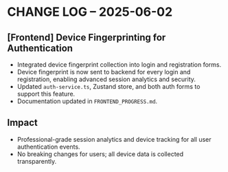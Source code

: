 # CHANGE LOG – 2025-06-02

## [Frontend] Device Fingerprinting for Authentication

- Integrated device fingerprint collection into login and registration forms.
- Device fingerprint is now sent to backend for every login and registration, enabling advanced session analytics and security.
- Updated `auth-service.ts`, Zustand store, and both auth forms to support this feature.
- Documentation updated in `FRONTEND_PROGRESS.md`.

## Impact

- Professional-grade session analytics and device tracking for all user authentication events.
- No breaking changes for users; all device data is collected transparently.
